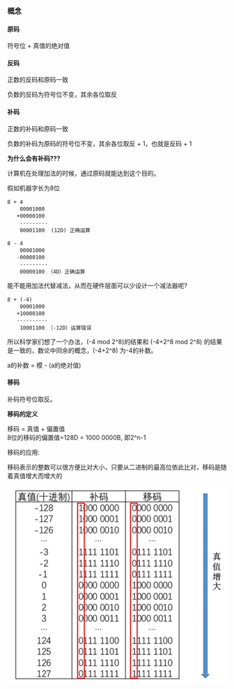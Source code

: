 

### 概念

#### 原码

符号位 + 真值的绝对值

#### 反码

正数的反码和原码一致

负数的反码为符号位不变，其余各位取反

#### 补码

正数的补码和原码一致

负数的补码为原码的符号位不变，其余各位取反 + 1，也就是反码 + 1

**为什么会有补码???**

计算机在处理加法的时候，通过原码就能达到这个目的。

假如机器字长为8位
```
8 + 4
	00001000
   +00000100
	---------
	00001100  (12D) 正确运算
```
```
8 - 4
	00001000
   -00000100
	---------
    00000100 （4D）正确运算
```
能不能用加法代替减法，从而在硬件层面可以少设计一个减法器呢?

```
8 + (-4)
	00001000
   +10000100
   ----------
    10001100 （-12D）运算错误
```

所以科学家们想了一个办法，(-4 mod 2^8)的结果和 (-4+2^8 mod 2^8) 的结果是一致的，数论中同余的概念，(-4+2^8) 为-4的补数。 

a的补数 = 模 - (a的绝对值)

#### 移码

补码符号位取反。

**移码的定义**

移码 = 真值 + 偏置值  
8位的移码的偏置值=128D = 1000 0000B, 即2^n-1

移码的应用:

移码表示的整数可以很方便比对大小，只要从二进制的最高位依此比对，移码是随着真值增大而增大的

<img src="../../images/QQ截图20201202192955.png">



